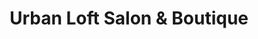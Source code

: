 ---
title: "Urban Loft Salon & Boutique"
url: /miamisburg/urban-loft-salon-und-boutique/
shop: Friseur
---